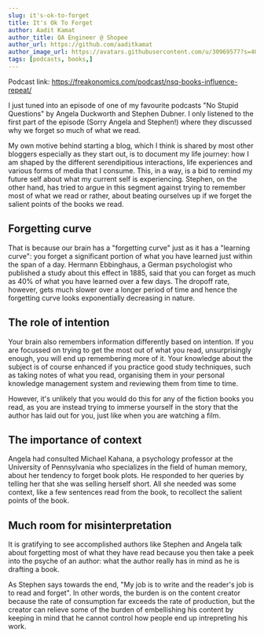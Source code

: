 ```yaml
---
slug: it's-ok-to-forget
title: It's Ok To Forget
author: Aadit Kamat
author_title: QA Engineer @ Shopee
author_url: https://github.com/aaditkamat
author_image_url: https://avatars.githubusercontent.com/u/30969577?s=400&u=9558fc3557d79c88a7080034fe8c22654aca2e4d&v=4
tags: [podcasts, books,]
---
```


Podcast link: https://freakonomics.com/podcast/nsq-books-influence-repeat/

I just tuned into an episode of one of my favourite podcasts "No Stupid Questions" by Angela Duckworth and Stephen Dubner. I only listened to the first part of the episode (Sorry Angela and Stephen!) where they discussed why we forget so much of what we read.

My own motive behind starting a blog, which I think is shared by most other bloggers especially as they start out, is to document my life journey: how I am shaped by the different serendipitious interactions, life experiences and various forms of media that I consume. This, in a way, is a bid to remind my future self about what my current self is experiencing. Stephen, on the other hand, has tried to argue in this segment against trying to remember most of what we read or rather, about beating ourselves up if we forget the salient points of the books we read.

## Forgetting curve

That is because our brain has a "forgetting curve" just as it has a "learning curve": you forget a significant portion of what you have learned just within the span of a day. Hermann Ebbinghaus, a German psychologist who published a study about this effect in 1885, said that you can forget as much as 40% of what you have learned over a few days.
The dropoff rate, however, gets much slower over a longer period of time and hence the forgetting curve looks exponentially decreasing in nature.

## The role of intention
Your brain also remembers information differently based on intention. If you are focussed on trying to get the most out of what you read, unsurprisingly enough, you will end up remembering more of it. Your knowledge about the subject is of course enhanced if you practice good study techniques, such as taking notes of what you read, organising them in your personal knowledge management system and reviewing them from time to time. 

However, it's unlikely that you would do this for any of the fiction books you read, as you are instead trying to immerse yourself in the story that the author has laid out for you, just like when you are watching a film.

## The importance of context
Angela had consulted Michael Kahana, a psychology professor at the University of Pennsylvania who specializes in the field of human memory, about her tendency to forget book plots. He responded to her queries by telling her that she was selling herself short. All she needed was some context, like a few sentences read from the book, to recollect the salient points of the book. 

## Much room for misinterpretation
It is gratifying to see accomplished authors like Stephen and Angela talk about forgetting most of what they have read because you then take a peek into the psyche of an author: what the author really has in mind as he is drafting a book. 

As Stephen says towards the end, "My job is to write and the reader's job is to read and forget". In other words, the burden is on the content creator because the rate of consumption far exceeds the rate of production, but the creator can relieve some of the burden of embellishing his content by keeping in mind that he cannot control how people end up intrepreting his work.